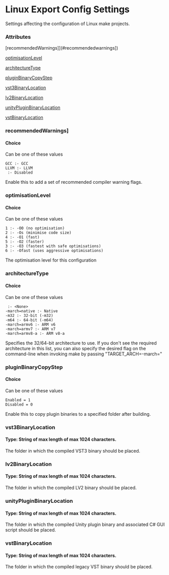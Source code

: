 # Linux Export Config Settings #

Settings affecting the configuration of Linux make projects.

### Attributes ###
[recommendedWarnings]](#recommendedwarnings])

[optimisationLevel](#optimisationlevel)

[architectureType](#architecturetype)

[pluginBinaryCopyStep](#pluginbinarycopystep)

[vst3BinaryLocation](#vst3binarylocation)

[lv2BinaryLocation](#lv2binarylocation)

[unityPluginBinaryLocation](#unitypluginbinarylocation)

[vstBinaryLocation](#vstbinarylocation)


### recommendedWarnings]
#### Choice ####
Can be one of these values
```
GCC :- GCC
LLVM :- LLVM
 :- Disabled
```
Enable this to add a set of recommended compiler warning flags.
### optimisationLevel
#### Choice ####
Can be one of these values
```
1 :- -O0 (no optimisation)
2 :- -Os (minimise code size)
4 :- -O1 (fast)
5 :- -O2 (faster)
3 :- -O3 (fastest with safe optimisations)
6 :- -Ofast (uses aggressive optimisations)
```
The optimisation level for this configuration
### architectureType
#### Choice ####
Can be one of these values
```
 :- <None>
-march=native :- Native
-m32 :- 32-bit (-m32)
-m64 :- 64-bit (-m64)
-march=armv6 :- ARM v6
-march=armv7 :- ARM v7
-march=armv8-a :- ARM v8-a
```
Specifies the 32/64-bit architecture to use. If you don't see the required architecture in this list, you can also specify the desired flag on the command-line when invoking make by passing "TARGET_ARCH=-march=<arch to use>"
### pluginBinaryCopyStep
#### Choice ####
Can be one of these values
```
Enabled = 1
Disabled = 0
```
Enable this to copy plugin binaries to a specified folder after building.
### vst3BinaryLocation
#### Type: String of max length of max 1024 characters. ####
The folder in which the compiled VST3 binary should be placed.
### lv2BinaryLocation
#### Type: String of max length of max 1024 characters. ####
The folder in which the compiled LV2 binary should be placed.
### unityPluginBinaryLocation
#### Type: String of max length of max 1024 characters. ####
The folder in which the compiled Unity plugin binary and associated C# GUI script should be placed.
### vstBinaryLocation
#### Type: String of max length of max 1024 characters. ####
The folder in which the compiled legacy VST binary should be placed.
